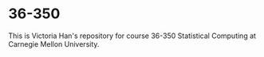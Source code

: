 # 36-350
This is Victoria Han's repository for course 36-350 Statistical Computing at Carnegie Mellon University.
